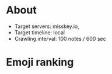 # About
- Target servers: misskey.io,
- Target timeline: local
- Crawling interval: 100 notes / 600 sec

# Emoji ranking

